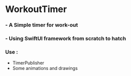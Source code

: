 # WorkoutTimer

### - A Simple timer for work-out
### - Using SwiftUI framework from scratch to hatch

### Use :
- TimerPublisher
- Some animations and drawings
